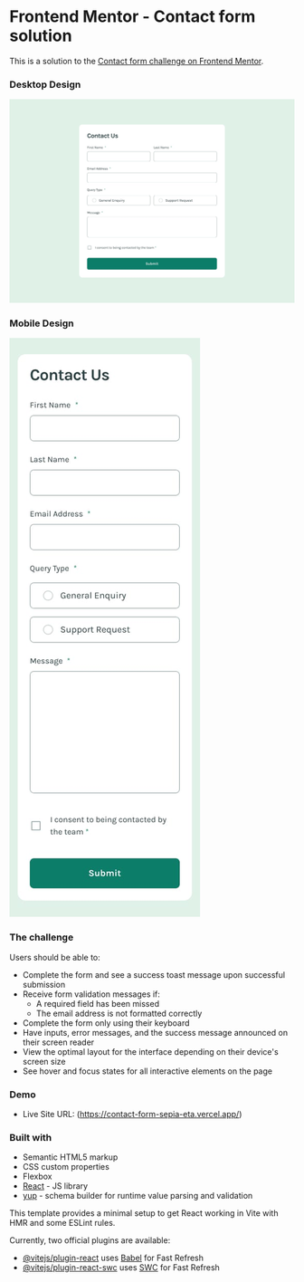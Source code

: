 # Frontend Mentor - Contact form solution

This is a solution to the [Contact form challenge on Frontend Mentor](https://www.frontendmentor.io/challenges/contact-form--G-hYlqKJj).

### Desktop Design
![Desktop design preview for Contact form coding challenge](./design/desktop-design.jpg)

### Mobile Design
![Mobile design preview for Contact form solution coding challenge](./design/mobile-design.jpg)

### The challenge

Users should be able to:

- Complete the form and see a success toast message upon successful submission
- Receive form validation messages if:
  - A required field has been missed
  - The email address is not formatted correctly
- Complete the form only using their keyboard
- Have inputs, error messages, and the success message announced on their screen reader
- View the optimal layout for the interface depending on their device's screen size
- See hover and focus states for all interactive elements on the page


### Demo
- Live Site URL: (https://contact-form-sepia-eta.vercel.app/)


### Built with

- Semantic HTML5 markup
- CSS custom properties
- Flexbox
- [React](https://reactjs.org/) - JS library
- [yup](https://github.com/jquense/yup) - schema builder for runtime value parsing and validation

This template provides a minimal setup to get React working in Vite with HMR and some ESLint rules.

Currently, two official plugins are available:

- [@vitejs/plugin-react](https://github.com/vitejs/vite-plugin-react/blob/main/packages/plugin-react/README.md) uses [Babel](https://babeljs.io/) for Fast Refresh
- [@vitejs/plugin-react-swc](https://github.com/vitejs/vite-plugin-react-swc) uses [SWC](https://swc.rs/) for Fast Refresh
